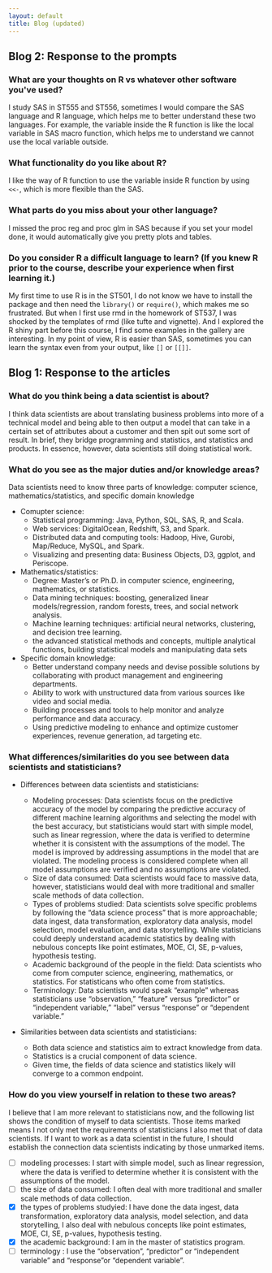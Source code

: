 ```yaml
---
layout: default
title: Blog (updated)
---
```


## Blog 2: Response to the prompts
### What are your thoughts on R vs whatever other software you've used?  
I study SAS in ST555 and ST556, sometimes I would compare the SAS language and R language, which helps me to better understand these two languages. For example, the variable inside the R function is like the local variable in SAS macro function, which helps me to understand we cannot use the local variable outside. 

### What functionality do you like about R?  
I like the way of R function to use the variable inside R function by using `<<-`, which is more flexible than the SAS.

### What parts do you miss about your other language?  
I missed the proc reg and proc glm in SAS because if you set your model done, it would automatically give you pretty plots and tables. 

### Do you consider R a difficult language to learn? (If you knew R prior to the course, describe your experience when first learning it.)
My first time to use R is in the ST501, I do not know we have to install the package and then need the `library()` or `require()`, which makes me so frustrated. But when I first use rmd in the homework of ST537, I was shocked by the templates of rmd (like tufte and vignette). And I explored the R shiny part before this course, I find some examples in the gallery are interesting. In my point of view, R is easier than SAS, sometimes you can learn the syntax even from your output, like `[]` or `[[]]`.

## Blog 1: Response to the articles
### What do you think being a data scientist is about?  
I think data scientists are about translating business problems into more of a technical model and being able to then output a model that can take in a certain set of attributes about a customer and then spit out some sort of result. 
In brief, they bridge programming and statistics, and statistics and products. 
In essence, however, data scientists still doing statistical work.

### What do you see as the major duties and/or knowledge areas?  
Data scientists need to know three parts of knowledge: computer science, mathematics/statistics, and specific domain knowledge
- Comupter science:
  - Statistical programming: Java, Python, SQL, SAS, R, and Scala.
  - Web services: DigitalOcean, Redshift, S3, and Spark.
  - Distributed data and computing tools: Hadoop, Hive, Gurobi, Map/Reduce, MySQL, and Spark.
  - Visualizing and presenting data: Business Objects, D3, ggplot, and Periscope.
- Mathematics/statistics: 
  - Degree: Master’s or Ph.D. in computer science, engineering, mathematics, or statistics.
  - Data mining techniques: boosting, generalized linear models/regression, random forests, trees, and social network analysis.
  - Machine learning techniques: artificial neural networks, clustering, and decision tree learning.
  - the advanced statistical methods and concepts, multiple analytical functions, building statistical models and manipulating data sets
- Specific domain knowledge: 
  - Better understand company needs and devise possible solutions by collaborating with product management and engineering departments.
  - Ability to work with unstructured data from various sources like video and social media.
  - Building processes and tools to help monitor and analyze performance and data accuracy.
  - Using predictive modeling to enhance and optimize customer experiences, revenue generation, ad targeting etc.

### What differences/similarities do you see between data scientists and statisticians?  
- Differences between data scientists and statisticians:
  - Modeling processes: Data scientists focus on the predictive accuracy of the model by comparing the predictive accuracy of different machine learning algorithms and selecting the model with the best accuracy, but statisticians would start with simple model, such as linear regression, where the data is verified to determine whether it is consistent with the assumptions of the model. The model is improved by addressing assumptions in the model that are violated. The modeling process is considered complete when all model assumptions are verified and no assumptions are violated.
  - Size of data consumed: Data scientists would face to massive data, however, statisticians would deal with more traditional and smaller scale methods of data collection.
  - Types of problems studied: Data scientists solve specific problems by following the “data science process” that is more approachable; data ingest, data transformation, exploratory data analysis, model selection, model evaluation, and data storytelling. While statisticians could deeply understand academic statistics by dealing with nebulous concepts like point estimates, MOE, CI, SE, p-values, hypothesis testing.
  - Academic background of the people in the field: Data scientists who come from computer science, engineering, mathematics, or statistics. For statisticans who often come from statistics.
  - Terminology: Data scientists would speak “example” whereas statisticians use “observation,” “feature” versus “predictor” or “independent variable,” “label” versus “response” or “dependent variable.”

- Similarities between data scientists and statisticians:
  - Both data science and statistics aim to extract knowledge from data.
  - Statistics is a crucial component of data science. 
  - Given time, the fields of data science and statistics likely will converge to a common endpoint.

### How do you view yourself in relation to these two areas?
I believe that I am more relevant to statisticians now, and the following list shows the condition of myself to data scientists. Those items marked means I not only met the requirements of statisticians I also met that of data scientists. If I want to work as a data scientist in the future, I should establish the connection data scientists indicating by those unmarked items.

- [ ] modeling processes: I start with simple model, such as linear regression, where the data is verified to determine whether it is consistent with the assumptions of the model. 
- [ ] the size of data consumed: I often deal with more traditional and smaller scale methods of data collection.
- [x] the types of problems studyied: I have done the data ingest, data transformation, exploratory data analysis, model selection, and data storytelling, I also deal with nebulous concepts like point estimates, MOE, CI, SE, p-values, hypothesis testing.
- [x] the academic background: I am in the master of statistics program.
- [ ] terminology : I use the “observation”, “predictor” or “independent variable” and “response”or “dependent variable”.
